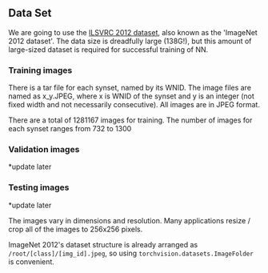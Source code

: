## Data Set

We are going to use the [ILSVRC 2012 dataset](http://www.image-net.org/challenges/LSVRC/2012/), also known as the 'ImageNet 2012 dataset'.
The data size is dreadfully large (138G!), but this amount of large-sized dataset is required for successful training of NN.

### Training images

There is a tar file for each synset, named by its WNID. The image files are named 
as x_y.JPEG, where x is WNID of the synset and y is an integer (not fixed width and not
necessarily consecutive). All images are in JPEG format. 


There are a total of 1281167 images for training. The number of images for each 
synset ranges from 732 to 1300


### Validation images
*update later


### Testing images
*update later


The images vary in dimensions and resolution. Many applications resize / crop all of the images to 256x256 pixels.


ImageNet 2012's dataset structure is already arranged as `/root/[class]/[img_id].jpeg`, so using `torchvision.datasets.ImageFolder` is convenient.